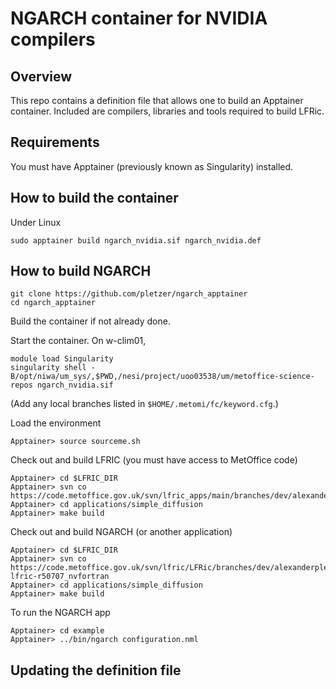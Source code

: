 # NGARCH container for NVIDIA compilers

## Overview

This repo contains a definition file that allows one to build an Apptainer container. Included are compilers, 
libraries and tools required to build LFRic.

## Requirements

You must have Apptainer (previously known as Singularity) installed. 


## How to build the container

Under Linux
```
sudo apptainer build ngarch_nvidia.sif ngarch_nvidia.def
```

## How to build NGARCH

```
git clone https://github.com/pletzer/ngarch_apptainer
cd ngarch_apptainer
```

Build the container if not already done.

Start the container. On w-clim01,
```
module load Singularity
singularity shell -B/opt/niwa/um_sys/,$PWD,/nesi/project/uoo03538/um/metoffice-science-repos ngarch_nvidia.sif
```
(Add any local branches listed in `$HOME/.metomi/fc/keyword.cfg`.)


Load the environment
```
Apptainer> source sourceme.sh
```

Check out and build LFRIC (you must have access to MetOffice code)
```
Apptainer> cd $LFRIC_DIR
Apptainer> svn co https://code.metoffice.gov.uk/svn/lfric_apps/main/branches/dev/alexanderpletzer/r2409_vn1.1_nvfortran 
Apptainer> cd applications/simple_diffusion
Apptainer> make build
```

Check out and build NGARCH (or another application)
```
Apptainer> cd $LFRIC_DIR
Apptainer> svn co https://code.metoffice.gov.uk/svn/lfric/LFRic/branches/dev/alexanderpletzer/r50707_nvfortran lfric-r50707_nvfortran
Apptainer> cd applications/simple_diffusion
Apptainer> make build
```

To run the NGARCH app
```
Apptainer> cd example
Apptainer> ../bin/ngarch configuration.nml
```


## Updating the definition file


